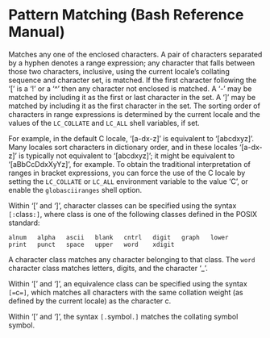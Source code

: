 # Pattern Matching \(Bash Reference Manual\)

Matches any one of the enclosed characters. A pair of characters separated by a hyphen denotes a range expression; any character that falls between those two characters, inclusive, using the current locale’s collating sequence and character set, is matched. If the first character following the ‘\[’ is a ‘!’ or a ‘^’ then any character not enclosed is matched. A ‘-’ may be matched by including it as the first or last character in the set. A ‘\]’ may be matched by including it as the first character in the set. The sorting order of characters in range expressions is determined by the current locale and the values of the `LC_COLLATE` and `LC_ALL` shell variables, if set.

For example, in the default C locale, ‘\[a-dx-z\]’ is equivalent to ‘\[abcdxyz\]’. Many locales sort characters in dictionary order, and in these locales ‘\[a-dx-z\]’ is typically not equivalent to ‘\[abcdxyz\]’; it might be equivalent to ‘\[aBbCcDdxXyYz\]’, for example. To obtain the traditional interpretation of ranges in bracket expressions, you can force the use of the C locale by setting the `LC_COLLATE` or `LC_ALL` environment variable to the value ‘C’, or enable the `globasciiranges` shell option.

Within ‘\[’ and ‘\]’, character classes can be specified using the syntax `[:`class`:]`, where class is one of the following classes defined in the POSIX standard:

```text
alnum   alpha   ascii   blank   cntrl   digit   graph   lower
print   punct   space   upper   word    xdigit
```

A character class matches any character belonging to that class. The `word` character class matches letters, digits, and the character ‘\_’.

Within ‘\[’ and ‘\]’, an equivalence class can be specified using the syntax `[=`c`=]`, which matches all characters with the same collation weight \(as defined by the current locale\) as the character c.

Within ‘\[’ and ‘\]’, the syntax `[.`symbol`.]` matches the collating symbol symbol.

